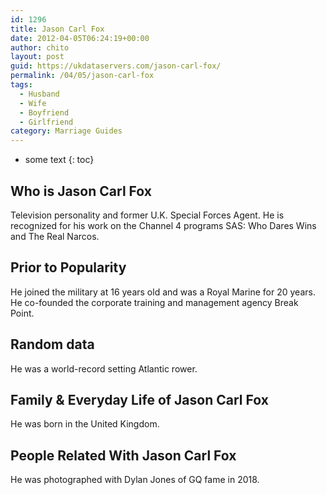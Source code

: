 ```yaml
---
id: 1296
title: Jason Carl Fox
date: 2012-04-05T06:24:19+00:00
author: chito
layout: post
guid: https://ukdataservers.com/jason-carl-fox/
permalink: /04/05/jason-carl-fox
tags:
  - Husband
  - Wife
  - Boyfriend
  - Girlfriend
category: Marriage Guides
---
```


* some text
{: toc}


## Who is  Jason Carl Fox
                  
                  
                  
Television personality and former U.K. Special Forces Agent. He is recognized for his work on the Channel 4 programs SAS: Who Dares Wins and The Real Narcos. 
                  
                
                
                
## Prior to Popularity 
                  
                  
                  
He joined the military at 16 years old and was a Royal Marine for 20 years. He co-founded the corporate training and management agency Break Point. 
                  
                
                
                
## Random data 
                  
                  
                  
He was a world-record setting Atlantic rower. 
                  
                
                
                
## Family & Everyday Life of Jason Carl Fox
                  
                  
                  
He was born in the United Kingdom. 
                  
                
                
                
## People Related With  Jason Carl Fox
                  
                  
                  
He was photographed with Dylan Jones of GQ fame in 2018. 
                  
                
              
            
          
          
          
    
    
  
